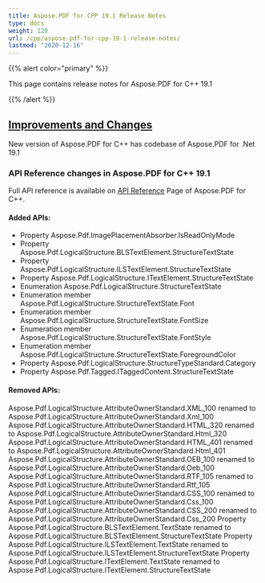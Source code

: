 ```yaml
---
title: Aspose.PDF for CPP 19.1 Release Notes
type: docs
weight: 120
url: /cpp/aspose-pdf-for-cpp-19-1-release-notes/
lastmod: "2020-12-16"
---
```


{{% alert color="primary" %}}

This page contains release notes for Aspose.PDF for C++ 19.1

{{% /alert %}}
## <ins>**Improvements and Changes**
New version of Aspose.PDF for C++ has codebase of Aspose.PDF for .Net 19.1
### **API Reference changes in Aspose.PDF for C++ 19.1**
Full API reference is available on [API Reference](https://apireference.aspose.com/cpp/pdf/) Page of Aspose.PDF for C++.
#### **Added APIs:**
- Property Aspose.Pdf.ImagePlacementAbsorber.IsReadOnlyMode
- Property Aspose.Pdf.LogicalStructure.BLSTextElement.StructureTextState
- Property Aspose.Pdf.LogicalStructure.ILSTextElement.StructureTextState
- Property Aspose.Pdf.LogicalStructure.ITextElement.StructureTextState
- Enumeration Aspose.Pdf.LogicalStructure.StructureTextState
- Enumeration member Aspose.Pdf.LogicalStructure.StructureTextState.Font
- Enumeration member Aspose.Pdf.LogicalStructure.StructureTextState.FontSize
- Enumeration member Aspose.Pdf.LogicalStructure.StructureTextState.FontStyle
- Enumeration member Aspose.Pdf.LogicalStructure.StructureTextState.ForegroundColor
- Property Aspose.Pdf.LogicalStructure.StructureTypeStandard.Category
- Property Aspose.Pdf.Tagged.ITaggedContent.StructureTextState
#### **Removed APIs:**
Aspose.Pdf.LogicalStructure.AttributeOwnerStandard.XML_100 renamed to Aspose.Pdf.LogicalStructure.AttributeOwnerStandard.Xml_100
Aspose.Pdf.LogicalStructure.AttributeOwnerStandard.HTML_320 renamed to Aspose.Pdf.LogicalStructure.AttributeOwnerStandard.Html_320
Aspose.Pdf.LogicalStructure.AttributeOwnerStandard.HTML_401 renamed to Aspose.Pdf.LogicalStructure.AttributeOwnerStandard.Html_401 
Aspose.Pdf.LogicalStructure.AttributeOwnerStandard.OEB_100 renamed to Aspose.Pdf.LogicalStructure.AttributeOwnerStandard.Oeb_100
Aspose.Pdf.LogicalStructure.AttributeOwnerStandard.RTF_105 renamed to Aspose.Pdf.LogicalStructure.AttributeOwnerStandard.Rtf_105
Aspose.Pdf.LogicalStructure.AttributeOwnerStandard.CSS_100 renamed to Aspose.Pdf.LogicalStructure.AttributeOwnerStandard.Css_100
Aspose.Pdf.LogicalStructure.AttributeOwnerStandard.CSS_200 renamed to Aspose.Pdf.LogicalStructure.AttributeOwnerStandard.Css_200
Property Aspose.Pdf.LogicalStructure.BLSTextElement.TextState renamed to Aspose.Pdf.LogicalStructure.BLSTextElement.StructureTextState
Property Aspose.Pdf.LogicalStructure.ILSTextElement.TextState renamed to Aspose.Pdf.LogicalStructure.ILSTextElement.StructureTextState
Property Aspose.Pdf.LogicalStructure.ITextElement.TextState renamed to Aspose.Pdf.LogicalStructure.ITextElement.StructureTextState
